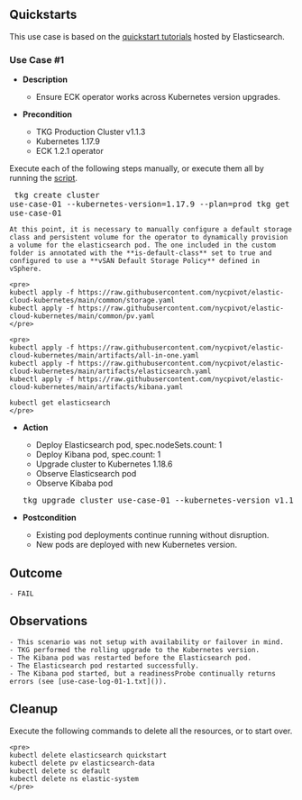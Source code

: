 ## Quickstarts

This use case is based on the [quickstart tutorials](https://www.elastic.co/guide/en/cloud-on-k8s/current/k8s-quickstart.html) hosted by Elasticsearch.

### Use Case #1

  - **Description**
    - Ensure ECK operator works across Kubernetes version upgrades.

  - **Precondition**
    - TKG Production Cluster v1.1.3
    - Kubernetes 1.17.9
    - ECK 1.2.1 operator

Execute each of the following steps manually, or execute them all by running the [script](script.sh).
    <pre>
    tkg create cluster use-case-01 --kubernetes-version=1.17.9 --plan=prod
    tkg get credentials use-case-01
    </pre>
    
    At this point, it is necessary to manually configure a default storage class and persistent volume for the operator to dynamically provision a volume for the elasticsearch pod. The one included in the custom folder is annotated with the **is-default-class** set to true and configured to use a **vSAN Default Storage Policy** defined in vSphere.
    
    <pre>
    kubectl apply -f https://raw.githubusercontent.com/nycpivot/elastic-cloud-kubernetes/main/common/storage.yaml
    kubectl apply -f https://raw.githubusercontent.com/nycpivot/elastic-cloud-kubernetes/main/common/pv.yaml
    </pre>
    
    <pre>
    kubectl apply -f https://raw.githubusercontent.com/nycpivot/elastic-cloud-kubernetes/main/artifacts/all-in-one.yaml
    kubectl apply -f https://raw.githubusercontent.com/nycpivot/elastic-cloud-kubernetes/main/artifacts/elasticsearch.yaml
    kubectl apply -f https://raw.githubusercontent.com/nycpivot/elastic-cloud-kubernetes/main/artifacts/kibana.yaml
    
    kubectl get elasticsearch
    </pre>
    
  - **Action**
    - Deploy Elasticsearch pod, spec.nodeSets.count: 1
    - Deploy Kibana pod, spec.count: 1
    - Upgrade cluster to Kubernetes 1.18.6
    - Observe Elasticsearch pod
    - Observe Kibaba pod
    
    <pre>
    tkg upgrade cluster use-case-01 --kubernetes-version v1.18.6
    </pre>
    
  - **Postcondition**
    - Existing pod deployments continue running without disruption.
	- New pods are deployed with new Kubernetes version.
	
## Outcome

	- FAIL

## Observations

	- This scenario was not setup with availability or failover in mind.
	- TKG performed the rolling upgrade to the Kubernetes version.
	- The Kibana pod was restarted before the Elasticsearch pod.
	- The Elasticsearch pod restarted successfully.
	- The Kibana pod started, but a readinessProbe continually returns errors (see [use-case-log-01-1.txt]()).

## Cleanup

Execute the following commands to delete all the resources, or to start over.

    <pre>
    kubectl delete elasticsearch quickstart
    kubectl delete pv elasticsearch-data
    kubectl delete sc default
    kubectl delete ns elastic-system
    </pre>
